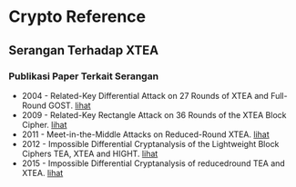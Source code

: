 # Crypto Reference

## Serangan Terhadap XTEA

### Publikasi Paper Terkait Serangan

* 2004 - Related-Key Differential Attack on 27 Rounds of XTEA and Full-Round GOST. [lihat](2004.ko_hong_lee_lee_kang.pdf)
* 2009 - Related-Key Rectangle Attack on 36 Rounds of the XTEA Block Cipher. [lihat](2008.lu.pdf)
* 2011 - Meet-in-the-Middle Attacks on Reduced-Round XTEA. [lihat](2011.sekar_mouha_velichkov_preneel.pdf)
* 2012 - Impossible Differential Cryptanalysis of the Lightweight Block Ciphers TEA, XTEA and HIGHT. [lihat](2012.chen_wang_preneel.pdf)
* 2015 - Impossible Differential Cryptanalysis of reducedround TEA and XTEA. [lihat](2015.hajari_azimi_aghdaie_salmasizadeh_aref.pdf)